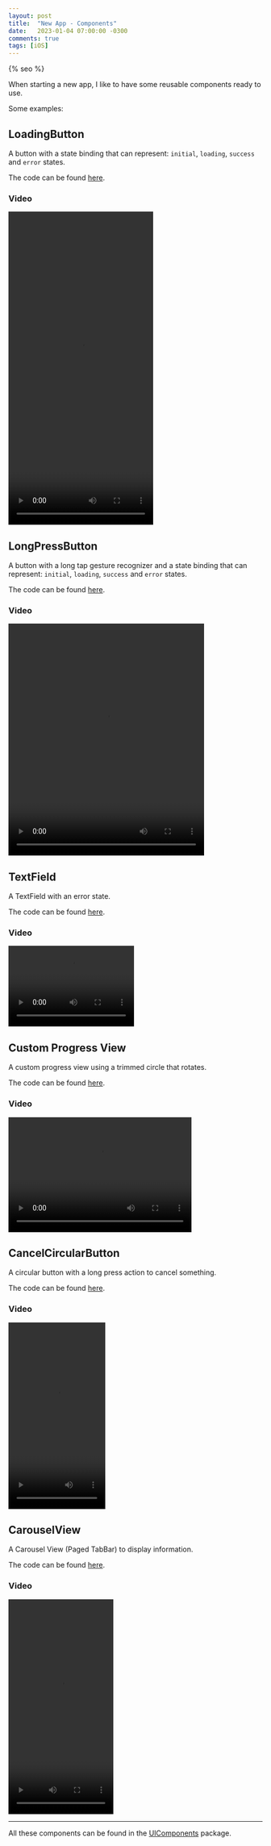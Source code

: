 ```yaml
---
layout: post
title:  "New App - Components"
date:   2023-01-04 07:00:00 -0300
comments: true
tags: [iOS]
---
```


{% seo %}

When starting a new app, I like to have some reusable components ready to use.

Some examples:

## LoadingButton
A button with a state binding that can represent: `initial`, `loading`, `success` and `error` states.

The code can be found [here](https://gist.github.com/mdb1/d178ae0a8ad453fa4f40c9a5f21fbd29).

### Video
<video width="287" height="621" controls>
    <source src="{{static.static_files}}/resources/new-app-components/loadingButton.mp4" type="video/mp4">
</video>

## LongPressButton
A button with a long tap gesture recognizer and a state binding that can represent: `initial`, `loading`, `success` and `error` states.

The code can be found [here](https://gist.github.com/mdb1/483b907d84aec08cde7edd53f013be82).

### Video
<video width="388" height="460" controls>
    <source src="{{static.static_files}}/resources/new-app-components/longPressButton.mp4" type="video/mp4">
</video>

## TextField
A TextField with an error state.

The code can be found [here](https://gist.github.com/mdb1/6dcb3f47b54038748bcce770d8bfbdd8).

### Video
<video width="249" height="160" controls>
    <source src="{{static.static_files}}/resources/new-app-components/textfield.mp4" type="video/mp4">
</video>

## Custom Progress View
A custom progress view using a trimmed circle that rotates.

The code can be found [here](https://gist.github.com/mdb1/13df4fb33b6d3df119b89645214ca916).

### Video
<video width="363" height="228" controls>
    <source src="{{static.static_files}}/resources/new-app-components/spinner.mp4" type="video/mp4">
</video>

## CancelCircularButton
A circular button with a long press action to cancel something.

The code can be found [here](https://gist.github.com/mdb1/8eb8279adbfb0764a65d03707b9d55ec).

### Video
<video width="192" height="370" controls>
    <source src="{{static.static_files}}/resources/new-app-components/cancelButton.mp4" type="video/mp4">
</video>

## CarouselView
A Carousel View (Paged TabBar) to display information.

The code can be found [here](https://github.com/mdb1/UIComponents/blob/main/Sources/UIComponents/Carousel/CarouselView.swift).

### Video
<video width="208" height="426" controls>
    <source src="{{static.static_files}}/resources/new-app-components/carousel.mp4" type="video/mp4">
</video>

---

All these components can be found in the [UIComponents](https://github.com/mdb1/UIComponents) package.